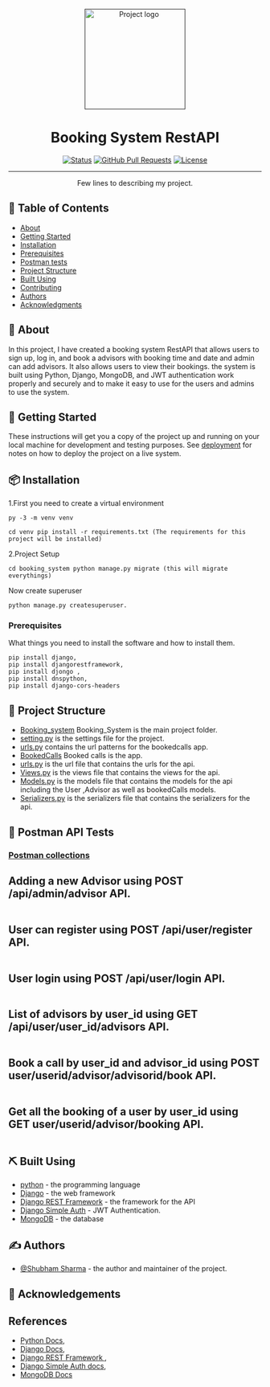<p align="center">
  <a href="" rel="noopener">
 <img width=200px height=200px src="https://i.imgur.com/6wj0hh6.jpg" alt="Project logo"></a>
</p>

<h1 align="center">Booking System RestAPI</h1>

<div align="center">

[![Status](https://img.shields.io/badge/status-active-success.svg)]()
[![GitHub Pull Requests](https://img.shields.io/github/issues-pr/shubha108/bookingSystemRestAPI)](https://github.com/shubha108/bookingSystemRestAPI)
[![License](https://img.shields.io/badge/license-MIT-blue.svg)](/LICENSE)

</div>

---
                       
<p align="center"> Few lines to describing my project.
    <br> 
</p>
                                     
## 📝 Table of Contents

- [About](#about)
- [Getting Started](#getting_started)
- [Installation](#installation)
- [Prerequisites](#prerequisites)
- [Postman tests ](#postman)
- [Project Structure](#structure)
- [Built Using](#built_using)
- [Contributing](../CONTRIBUTING.md)
- [Authors](#authors)
- [Acknowledgments](#acknowledgement)

## 🧐 About <a name = "about"></a>

In this project, I have created a booking system RestAPI that allows users to sign up, log in, and book a advisors with booking time and date and admin can add advisors. It also allows users to view their bookings. the system is built using Python, Django, MongoDB, and JWT authentication work properly and securely and to make it easy to use for the users and admins to use the system.

## 🏁 Getting Started <a name = "getting_started"></a>

These instructions will get you a copy of the project up and running on your local machine for development and testing purposes. See [deployment](https://www.geeksforgeeks.org/how-to-deploy-django-project-on-pythonanywhere/) for notes on how to deploy the project on a live system.
## 📦 Installation <a name = "installation"></a>


1.First you need to create a virtual environment
```
py -3 -m venv venv
```
```
cd venv pip install -r requirements.txt (The requirements for this project will be installed)
```

2.Project Setup

```
cd booking_system python manage.py migrate (this will migrate everythings)
```
 Now create superuser 
 ```
 python manage.py createsuperuser.
 ```

### Prerequisites <a name = "prerequisites"></a>

What things you need to install the software and how to install them.

```
pip install django, 
pip install djangorestframework, 
pip install djongo ,
pip install dnspython,
pip install django-cors-headers

```

## 🎈 Project Structure <a name="structure"></a>

* [Booking_system](booking_system/booking_system) Booking_System is the main project folder.
* [setting.py](booking_system/booking_system/settings.py) is the settings file for the project.
* [urls.py](booking_system/booking_system/urls.py) contains the url patterns for the bookedcalls app.
* [BookedCalls](booking_system/bookedcalls) Booked calls is the app.
* [urls.py](booking_system/bookedcalls/urls.py) is the url file that contains the urls for the api.
* [Views.py](booking_system/bookedcalls/views.py) is the views file that contains the views for the api.
* [Models.py](booking_system/bookedcalls/models.py) is the models file that contains the models for the api including the User ,Advisor as well as bookedCalls models.
* [Serializers.py](booking_system/bookedcalls/serializers.py) is the serializers file that contains the serializers for the api.

## 🔧 Postman API Tests <a name = "postman"></a>

### [Postman collections](./postmen_tests/bookingSystemAPI.postman_collection.json)


## Adding a new Advisor using POST /api/admin/advisor API.
 
 <img   alt="" src="https://raw.githubusercontent.com/shubha108/bookingSystemRestAPI /master/postmen_tests/img/add_advisor.gif" />


## User can register using POST /api/user/register API.
 
 <img  alt="" src="https://raw.githubusercontent.com/shubha108/bookingSystemRestAPI /master/postmen_tests/img/user_register.gif" />
 

## User login  using POST /api/user/login API.
  
  <img   alt="" src="https://raw.githubusercontent.com/shubha108/bookingSystemRestAPI /master/postmen_tests/img/user_login.gif" />



## List of advisors by user_id using GET /api/user/user_id/advisors API.
  
   <img    alt="" src="https://raw.githubusercontent.com/shubha108/bookingSystemRestAPI /master/postmen_tests/img/advisor_list.gif" />



## Book a call by user_id and advisor_id using POST user/userid/advisor/advisorid/book API.
 
   <img  alt="" src="https://raw.githubusercontent.com/shubha108/bookingSystemRestAPI /master/postmen_tests/img/advisor_booking.gif" />



## Get all the booking of a user by user_id using GET user/userid/advisor/booking API.
 
   <img   alt="" src="https://raw.githubusercontent.com/shubha108/bookingSystemRestAPI /master/postmen_tests/img/user_bookings.gif" />
   
## ⛏️ Built Using <a name = "built_using"></a>

- [python](https://www.python.org/) - the programming language
- [Django](https://www.djangoproject.com/)  - the web framework
- [Django REST Framework](https://www.django-rest-framework.org/) - the framework for the API
- [Django Simple Auth](https://django-simple-auth.readthedocs.io/) - JWT Authentication.
- [MongoDB](https://www.mongodb.com/) - the database

## ✍️ Authors <a name = "authors"></a>

- [@Shubham Sharma](https://github.com/shubha108) - the author and maintainer of the project.


## 🎉 Acknowledgements <a name = "acknowledgement"></a>

## References

- [Python Docs](https://Pythondocs.com/), 
- [Django Docs](https://www.djangoproject.com/), 
- [Django REST Framework ](https://www.django-rest-framework.org/),
- [Django Simple Auth docs](https://django-simple-auth.readthedocs.io/),
- [MongoDB Docs](https://www.mongodb.com/)
